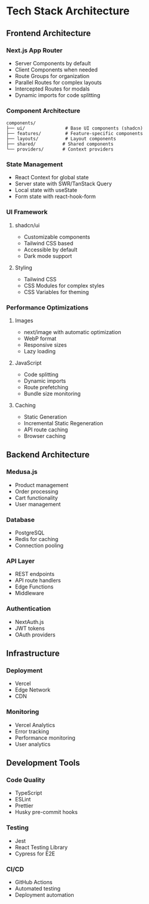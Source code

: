 # Tech Stack Architecture

## Frontend Architecture

### Next.js App Router
- Server Components by default
- Client Components when needed
- Route Groups for organization
- Parallel Routes for complex layouts
- Intercepted Routes for modals
- Dynamic imports for code splitting

### Component Architecture
```
components/
├── ui/               # Base UI components (shadcn)
├── features/         # Feature-specific components
├── layouts/          # Layout components
├── shared/          # Shared components
└── providers/       # Context providers
```

### State Management
- React Context for global state
- Server state with SWR/TanStack Query
- Local state with useState
- Form state with react-hook-form

### UI Framework
1. shadcn/ui
   - Customizable components
   - Tailwind CSS based
   - Accessible by default
   - Dark mode support

2. Styling
   - Tailwind CSS
   - CSS Modules for complex styles
   - CSS Variables for theming

### Performance Optimizations
1. Images
   - next/image with automatic optimization
   - WebP format
   - Responsive sizes
   - Lazy loading

2. JavaScript
   - Code splitting
   - Dynamic imports
   - Route prefetching
   - Bundle size monitoring

3. Caching
   - Static Generation
   - Incremental Static Regeneration
   - API route caching
   - Browser caching

## Backend Architecture

### Medusa.js
- Product management
- Order processing
- Cart functionality
- User management

### Database
- PostgreSQL
- Redis for caching
- Connection pooling

### API Layer
- REST endpoints
- API route handlers
- Edge Functions
- Middleware

### Authentication
- NextAuth.js
- JWT tokens
- OAuth providers

## Infrastructure

### Deployment
- Vercel
- Edge Network
- CDN

### Monitoring
- Vercel Analytics
- Error tracking
- Performance monitoring
- User analytics

## Development Tools

### Code Quality
- TypeScript
- ESLint
- Prettier
- Husky pre-commit hooks

### Testing
- Jest
- React Testing Library
- Cypress for E2E

### CI/CD
- GitHub Actions
- Automated testing
- Deployment automation
